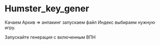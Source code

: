 # Humster_key_gener

Качаем Архив => анпакинг запускаем файл Индекс выбираем нужную игру.


Запускайте генерация с включенным ВПН
